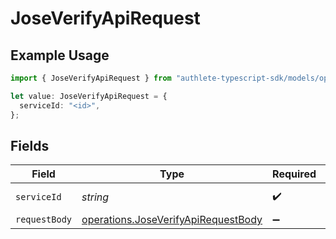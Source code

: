 # JoseVerifyApiRequest

## Example Usage

```typescript
import { JoseVerifyApiRequest } from "authlete-typescript-sdk/models/operations";

let value: JoseVerifyApiRequest = {
  serviceId: "<id>",
};
```

## Fields

| Field                                                                                      | Type                                                                                       | Required                                                                                   | Description                                                                                |
| ------------------------------------------------------------------------------------------ | ------------------------------------------------------------------------------------------ | ------------------------------------------------------------------------------------------ | ------------------------------------------------------------------------------------------ |
| `serviceId`                                                                                | *string*                                                                                   | :heavy_check_mark:                                                                         | A service ID.                                                                              |
| `requestBody`                                                                              | [operations.JoseVerifyApiRequestBody](../../models/operations/joseverifyapirequestbody.md) | :heavy_minus_sign:                                                                         | N/A                                                                                        |